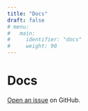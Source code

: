 ```yaml
---
title: "Docs"
draft: false
# menu:
#   main:
#     identifier: "docs"
#     weight: 90
---
```


# Docs

[Open an issue](https://github.com/filipecarneiro/hugo-bootstrap-theme/issues/new) on GitHub.
